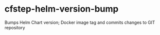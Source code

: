 # cfstep-helm-version-bump
Bumps Helm Chart version; Docker image tag and commits changes to GIT repository
